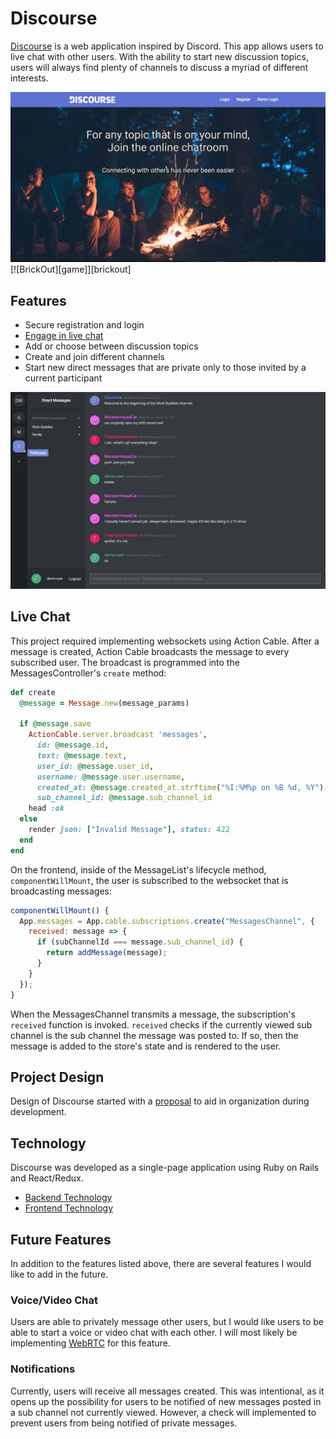 # Discourse

[Discourse][discourse] is a web application inspired by Discord. This app allows users to live chat with other users. With the ability to start new discussion topics, users will always find plenty of channels to discuss a myriad of different interests.

[![Discourse home page: discourse.chat][home page]][discourse]
[![BrickOut][game]][brickout]
## Features

- Secure registration and login
- [Engage in live chat](#live-chat)
- Add or choose between discussion topics
- Create and join different channels
- Start new direct messages that are private only to those invited by a current participant

![Discourse direct messages page: discourse.chat][direct messages]

## Live Chat

This project required implementing websockets using Action Cable.
After a message is created, Action Cable broadcasts the message to every subscribed user. The broadcast is programmed into the MessagesController's `create` method:

```ruby
def create
  @message = Message.new(message_params)

  if @message.save
    ActionCable.server.broadcast 'messages',
      id: @message.id,
      text: @message.text,
      user_id: @message.user_id,
      username: @message.user.username,
      created_at: @message.created_at.strftime("%I:%M%p on %B %d, %Y"),
      sub_channel_id: @message.sub_channel_id
    head :ok
  else
    render json: ["Invalid Message"], status: 422
  end
end
```

On the frontend, inside of the MessageList's lifecycle method, `componentWillMount`, the user is subscribed to the websocket that is broadcasting messages:

```javascript
componentWillMount() {
  App.messages = App.cable.subscriptions.create("MessagesChannel", {
    received: message => {
      if (subChannelId === message.sub_channel_id) {
        return addMessage(message);
      }
    }
  });
}
```

When the MessagesChannel transmits a message, the subscription's `received` function is invoked. `received` checks if the currently viewed sub channel is the sub channel the message was posted to. If so, then the message is added to the store's state and is rendered to the user.

## Project Design
Design of Discourse started with a [proposal][proposal] to aid in organization during development.

## Technology
Discourse was developed as a single-page application using Ruby on Rails and React/Redux.

* [Backend Technology][backend]
* [Frontend Technology][frontend]

## Future Features

In addition to the features listed above, there are several features I would like to add in the future.

### Voice/Video Chat
Users are able to privately message other users, but I would like users to be able to start a voice or video chat with each other. I will most likely be implementing [WebRTC][WebRTC] for this feature.

### Notifications
Currently, users will receive all messages created. This was intentional, as it opens up the possibility for users to be notified of new messages posted in a sub channel not currently viewed. However, a check will implemented to prevent users from being notified of private messages.

[discourse]: http://www.discourse.chat
[home page]: ./docs/images/home_page.png "Discourse home page"
[direct messages]: ./docs/images/direct_messages.png "Discourse direct messages page"
[proposal]: ./docs/README.md
[backend]: ./docs/backend.md
[frontend]: ./docs/frontend.md
[WebRTC]: https://www.pubnub.com/blog/2014-10-21-building-a-webrtc-video-and-voice-chat-application/
